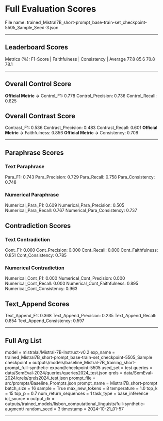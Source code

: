 # Full Evaluation Scores

File name: trained_Mistral7B_short-prompt_base-train-set_checkpoint-5505_Sample_Seed-3.json


---

## Leaderboard Scores

Metrics (%): F1-Score | Faithfulness | Consistency | Average
                77.8        85.6          70.8        78.1

---

## Overall Control Score

**Official Metric ->** Control_F1: 0.778
Control_Precision: 0.736
Control_Recall: 0.825

## Overall Contrast Score

Contrast_F1: 0.536
Contrast_Precision: 0.483
Contrast_Recall: 0.601
**Official Metric ->** Faithfulness: 0.856
**Official Metric ->** Consistency: 0.708

---


## Paraphrase Scores


### Text Paraphrase

Para_F1: 0.743
Para_Precision: 0.729
Para_Recall: 0.758
Para_Consistency: 0.748


### Numerical Paraphrase

Numerical_Para_F1: 0.609
Numerical_Para_Precision: 0.505
Numerical_Para_Recall: 0.767
Numerical_Para_Consistency: 0.737


## Contradiction Scores


### Text Contradiction

Cont_F1: 0.000
Cont_Precision: 0.000
Cont_Recall: 0.000
Cont_Faithfulness: 0.851
Cont_Consistency: 0.785


### Numerical Contradiction

Numerical_Cont_F1: 0.000
Numerical_Cont_Precision: 0.000
Numerical_Cont_Recall: 0.000
Numerical_Cont_Faithfulness: 0.895
Numerical_Cont_Consistency: 0.963


## Text_Append Scores

Text_Append_F1: 0.368
Text_Append_Precision: 0.235
Text_Append_Recall: 0.854
Text_Append_Consistency: 0.597

---

## Full Arg List

model = mistralai/Mistral-7B-Instruct-v0.2
exp_name = trained_Mistral7B_short-prompt_base-train-set_checkpoint-5505_Sample
checkpoint = outputs/models/baseline_Mistral-7B_training_short-prompt_full-synthetic-expand/checkpoint-5505
used_set = test
queries = data/SemEval-2024/queries/queries2024_test.json
qrels = data/SemEval-2024/qrels/qrels2024_test.json
prompt_file = src/prompts/Baseline_Prompts.json
prompt_name = Mistral7B_short-prompt
batch_size = 16
sample = True
max_new_tokens = 8
temperature = 1.0
top_k = 15
top_p = 0.7
num_return_sequences = 1
task_type = base_inference
icl_source = 
output_dir = outputs/trained_models/lisbon_computational_linguists/full-synthetic-augment/
random_seed = 3
timestamp = 2024-10-21_01-57

---

